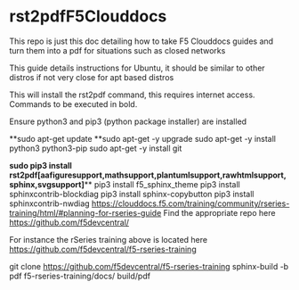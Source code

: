 # rst2pdfF5Clouddocs

This repo is just this doc detailing how to take F5 Clouddocs guides and turn them into a pdf for situations such as closed networks

This guide details instructions for Ubuntu, it should be similar to other distros if not very close for apt based distros

This will install the rst2pdf command, this requires internet access.
Commands to be executed in bold.

Ensure python3 and pip3 (python package installer) are installed

**sudo apt-get update
**sudo apt-get -y upgrade
sudo apt-get -y install python3 python3-pip
sudo apt-get -y install git



**sudo pip3 install rst2pdf[aafiguresupport,mathsupport,plantumlsupport,rawhtmlsupport,sphinx,svgsupport]****
pip3 install f5_sphinx_theme
pip3 install sphinxcontrib-blockdiag
pip3 install sphinx-copybutton
pip3 install sphinxcontrib-nwdiag
https://clouddocs.f5.com/training/community/rseries-training/html/#planning-for-rseries-guide
Find the appropriate repo here
https://github.com/f5devcentral/

For instance the rSeries training above is located here
https://github.com/f5devcentral/f5-rseries-training

git clone https://github.com/f5devcentral/f5-rseries-training
sphinx-build -b pdf f5-rseries-training/docs/  build/pdf
